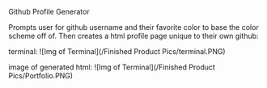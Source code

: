 Github Profile Generator

Prompts user for github username and their favorite color to base the color scheme off of. Then creates a html profile page unique to their own github:

terminal:
![Img of Terminal](/Finished Product Pics/terminal.PNG)

image of generated html:
![Img of Terminal](/Finished Product Pics/Portfolio.PNG)
